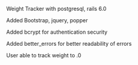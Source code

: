 Weight Tracker with postgresql, rails 6.0

Added Bootstrap, jquery, popper

Added bcrypt for authentication security

Added better_errors for better readability of errors

User able to track weight to .0
